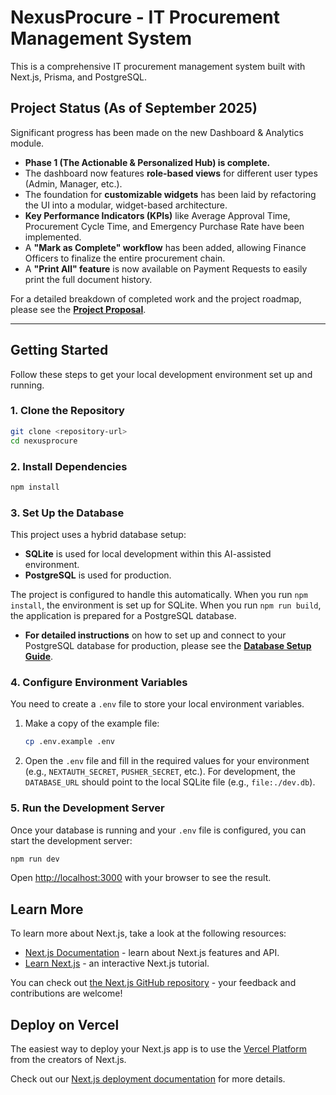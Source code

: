 # NexusProcure - IT Procurement Management System

This is a comprehensive IT procurement management system built with Next.js, Prisma, and PostgreSQL.

## Project Status (As of September 2025)

Significant progress has been made on the new Dashboard & Analytics module.

*   **Phase 1 (The Actionable & Personalized Hub) is complete.**
*   The dashboard now features **role-based views** for different user types (Admin, Manager, etc.).
*   The foundation for **customizable widgets** has been laid by refactoring the UI into a modular, widget-based architecture.
*   **Key Performance Indicators (KPIs)** like Average Approval Time, Procurement Cycle Time, and Emergency Purchase Rate have been implemented.
*   A **"Mark as Complete" workflow** has been added, allowing Finance Officers to finalize the entire procurement chain.
*   A **"Print All" feature** is now available on Payment Requests to easily print the full document history.

For a detailed breakdown of completed work and the project roadmap, please see the **[Project Proposal](./docs/PROPOSAL.md)**.

---

## Getting Started

Follow these steps to get your local development environment set up and running.

### 1. Clone the Repository

```bash
git clone <repository-url>
cd nexusprocure
```

### 2. Install Dependencies

```bash
npm install
```

### 3. Set Up the Database

This project uses a hybrid database setup:
-   **SQLite** is used for local development within this AI-assisted environment.
-   **PostgreSQL** is used for production.

The project is configured to handle this automatically. When you run `npm install`, the environment is set up for SQLite. When you run `npm run build`, the application is prepared for a PostgreSQL database.

-   **For detailed instructions** on how to set up and connect to your PostgreSQL database for production, please see the **[Database Setup Guide](./DATABASE_SETUP.md)**.

### 4. Configure Environment Variables

You need to create a `.env` file to store your local environment variables.

1.  Make a copy of the example file:
    ```bash
    cp .env.example .env
    ```
2.  Open the `.env` file and fill in the required values for your environment (e.g., `NEXTAUTH_SECRET`, `PUSHER_SECRET`, etc.). For development, the `DATABASE_URL` should point to the local SQLite file (e.g., `file:./dev.db`).

### 5. Run the Development Server

Once your database is running and your `.env` file is configured, you can start the development server:

```bash
npm run dev
```

Open [http://localhost:3000](http://localhost:3000) with your browser to see the result.

## Learn More

To learn more about Next.js, take a look at the following resources:

- [Next.js Documentation](https://nextjs.org/docs) - learn about Next.js features and API.
- [Learn Next.js](https://nextjs.org/learn) - an interactive Next.js tutorial.

You can check out [the Next.js GitHub repository](https://github.com/vercel/next.js) - your feedback and contributions are welcome!

## Deploy on Vercel

The easiest way to deploy your Next.js app is to use the [Vercel Platform](https://vercel.com/new?utm_medium=default-template&filter=next.js&utm_source=create-next-app&utm_campaign=create-next-app-readme) from the creators of Next.js.

Check out our [Next.js deployment documentation](https://nextjs.org/docs/app/building-your-application/deploying) for more details.
